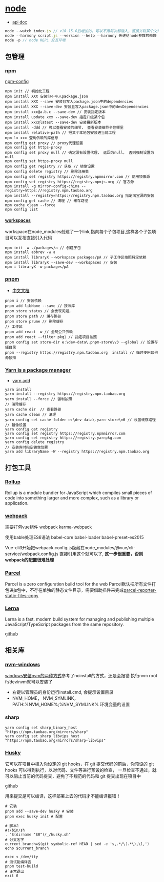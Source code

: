 # [node](https://nodejs.org/en)

- [api doc](https://nodejs.org/docs/latest/api/)

```js
node --watch index.js // v18.15.0后增加的，可以不用每次都输入，直接关联某个文件的变化
node --harmony script.js --version --help --harmony 传递给node参数的修饰
node -p // node REPL 交互环境
```

## 包管理

### [npm](https://docs.npmjs.com/)

[npm-config](https://docs.npmjs.com/cli/v10/commands/npm-config)

```shell
npm init // 初始化工程
npm install XXX 安装但不写入package.json
npm install XXX --save 安装且写入package.json中的dependencies
npm install XXX --save-dev 安装且写入package.json中的devDependencies
npm install xxx@a.b.c --save-dev // 安装指定版本
npm install update xxx --save-dev 指定升级某个包
npm install xxx@latest --save-dev 安装最新版本
npm install -ddd // 可以查看安装的细节， 查看安装细节卡住哪里
npm install relative-path // 把某个本地包安装进当前工程
npm lx xxx 查询依赖的库信息
npm config get proxy // proxy代理设置
npm config get https-proxy
npm config set proxy null // 确定没有设置代理， 返回为null， 否则强制设置为null
npm config set https-proxy null
npm config get registry // 获取 // 镜像设置
npm config delete registry // 删除注册表
npm config set registry https://registry.npmmirror.com // 使用镜像源
npm config set registry https://registry.npmjs.org // 官方源
npm install -g mirror-config-china --registry=https://registry.npm.taobao.org
npm install --registry=https://registry.npm.taobao.org 指定淘宝源的安装
npm config get cache // 清理 // 缓存路径
npm cache clean --force
npm config list
```

#### [workspaces](https://docs.npmjs.com/cli/v10/using-npm/workspaces)
workspace在node_modules创建了一个link,指向每个子包项目,这样各个子包项目可以互相直接引入代码
```shell
npm init -w ./packages/a // 创建子包
npm install abbrev -w a
npm install libraryX --workspace packages/pA // 子工作区按照特定依赖
npm install libraryX --save-dev --workspaces // 安装
npm i libraryX -w packages/pA
```

### [pnpm](https://pnpm.io/)

- [中文文档](https://pnpm.io/zh/motivation)

```shell
pnpm i // 安装依赖
pnpm add libName --save // 按照库
pnpm store status // 会出现问题，
pnpm store path // 缓存路径
pnpm store prune // 删除缓存
// 工作区
pnpm add react -w // 全局公共依赖
pnpm add react --filter pkg1 // 指定项目按照
pnpm config set store-dir e:\dev-data\.pnpm-store\v3 --global // 设置存储目录
pnpm --registry https://registry.npm.taobao.org  install // 临时使用其他源按照
```

### [Yarn is a package manager](https://yarnpkg.com/)

- [yarn add](https://classic.yarnpkg.com/en/docs/cli/add)

```shell
yarn install
yarn install --registry https://registry.npm.taobao.org
yarn install --force // 强制按照
// 清除缓存
yarn cache dir  // 查看路径
yarn cache clean // 清理
yarn config set cache-folder e:\dev-data\.yarn-store\v6 // 设置缓存路径
// 镜像设置
yarn config get registry
yarn config set registry https://registry.npmmirror.com
yarn config set registry https://registry.yarnpkg.com
yarn config delete registry
// 安装库时指定镜像位置
yarn add libraryName -W --registry https://registry.npm.taobao.org
```

## 打包工具

### [Rollup](https://rollupjs.org/introduction/)
Rollup is a module bundler for JavaScript which compiles small pieces of code into something larger and more complex, such as a library or application.

### [webpack](https://www.webpackjs.com/)
需要打包vue组件
webpack karma-webpack 

使用bable处理ES6语法
babel-core babel-loader babel-preset-es2015

Vue-cli3开始把webpack.config.js隐藏在node_modules/@vue/cli-service/webpack.config.js 直接引用这个就可以了, **这一步很重要，否则webpack的配置很难处理**


### [Parcel](https://parceljs.org/docs/)

Parcel is a zero configuration build tool for the web
Parcel默认把所有文件打包进js包中，不存在单独的静态文件目录，需要借助插件来完成[parcel-reporter-static-files-copy](https://www.npmjs.com/package/parcel-reporter-static-files-copy)

### [Lerna](https://lerna.js.org/)

Lerna is a fast, modern build system for managing and publishing multiple JavaScript/TypeScript packages from the same repository.

[github](https://github.com/lerna/lerna)

## 相关库

### [nvm-windows](https://github.com/coreybutler/nvm-windows/releases)

[windows安装nvm的两种方式](https://www.jianshu.com/p/1d80cf35abd2)参考了noinstall的方式，还是会报错
执行nvm root f:/dev/nvm就可以安装了
- 右键以管理员的身份运行install.cmd, 会提示设置目录
- NVM_HOME， NVM_SYMLINK，PATH:%NVM_HOME%;%NVM_SYMLINK% 环境变量的设置

### sharp
```shell
yarn config set sharp_binary_host "https://npm.taobao.org/mirrors/sharp"
yarn config set sharp_libvips_host "https://npm.taobao.org/mirrors/sharp-libvips"
```

### [Husky](https://typicode.github.io/husky/)

它可以在项目中植入你设定的 git hooks，在 git 提交代码的前后，你预设的 git hooks 可以得到执行，以对代码、文件等进行预设的检查，
一旦检查不通过，就可以阻止当前的代码提交，避免了不规范的代码和 git 提交出现在项目中

[github](https://github.com/typicode/husky)

用来提交是可以编译，这样部署上去的代码才不能编译报错！
```shell
# 安装
pnpm add --save-dev husky # 安装
pnpm exec husky init # 配置

# 脚本1
#!/bin/sh
. "$(dirname "$0")/_/husky.sh"
# 分支名字
current_branch=$(git symbolic-ref HEAD | sed -e 's,.*/\(.*\),\1,')
echo $current_branch

exec < /dev/tty
# 测试能编译否
pnpm test-build
# 正常退出
exit 0
```
